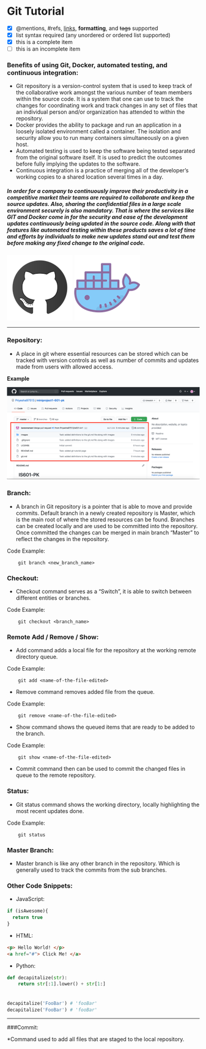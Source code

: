 # Git Tutorial

- [x] @mentions, #refs, [links](), **formatting**, and <del>tags</del> supported
- [x] list syntax required (any unordered or ordered list supported)
- [x] this is a complete item
- [ ] this is an incomplete item

### Benefits of using Git, Docker, automated testing, and continuous integration:
 
* Git repository is a version-control system that is used to keep track of the collaborative work amongst the various number of team members within the source code. It is a system that one can use to track the changes for coordinating work and track changes in any set of files that an individual person and/or organization has attended to within the repository.
* Docker provides the ability to package and run an application in a loosely isolated environment called a container. The isolation and security allow you to run many containers simultaneously on a given host.
* Automated testing is used to keep the software being tested separated from the original software itself. It is used to predict the outcomes before fully implying the updates to the software.
* Continuous integration is a practice of merging all of the developer’s working copies to a shared location several times in a day.

##### In order for a company to continuously improve their productivity in a competitive market their teams are required to collaborate and keep the source updates. Also, sharing the confidential files in a large scale environment securely is also mandatory. That is where the services like GIT and Docker come in for the security and ease of the development updates continuously being updated in the source code. Along with that features like automated testing within these products saves a lot of time and efforts by individuals to make new updates stand out and test them before making any fixed change to the original code.

![Git icon](images/github.png) ![Docker icon](images/docker.png)
____________________________________________________________________________________________

### Repository:

* A place in git where essential resources can be stored which can be tracked with version controls as well as number of commits and updates made from users with allowed access.

**Example**

![Git Repo Example](images/Repo.png)

### Branch:

* A branch in Git repository is a pointer that is able to move and provide commits. Default branch in a newly created repository is Master, which is the main root of where the stored resources can be found. Branches can be created locally and are used to be committed into the repository. Once committed the changes can be merged in main branch “Master” to reflect the changes in the repository.

Code Example:
````
    git branch <new_branch_name>
````

### Checkout:

* Checkout command serves as a “Switch”, it is able to switch between different entities or branches. 

Code Example:
````
    git checkout <branch_name>
````
### Remote Add / Remove / Show:

* Add command adds a local file for the repository at the working remote directory queue.

Code Example:
````
    git add <name-of-the-file-edited>
````
* Remove command removes added file from the queue.

Code Example:
````
    git remove <name-of-the-file-edited>
````
* Show command shows the queued items that are ready to be added to the branch.    	

Code Example:
````
    git show <name-of-the-file-edited>
````

* Commit command then can be used to commit the changed files in queue to the remote repository.

### Status: 

* Git status command shows the working directory, locally highlighting the most recent updates done.

Code Example:
````
    git status
````
### Master Branch:

* Master branch is like any other branch in the repository. Which is generally used to track the commits from the sub branches.

### Other Code Snippets: 

* JavaScript:

```javascript
if (isAwesome){
  return true
}
```

* HTML:

```html
<p> Hello World! </p>
<a href="#"> Click Me! </a>
```

* Python:

```python
def decapitalize(str):
    return str[:1].lower() + str[1:]
  
  
decapitalize('FooBar') # 'fooBar'
decapitalize('FooBar') # 'fooBar'
```
____________________________________________________________________
###Commit:

*Command used to add all files that are staged to the local repository.


